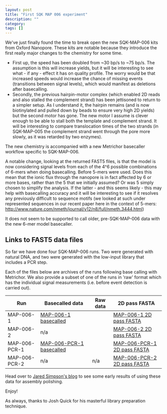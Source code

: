 ```yaml
---
layout: post
title: "First SQK MAP 006 experiment"
description: ""
category: 
tags: []
---
```


We've just finally found the time to break open the new SQK-MAP-006
kits from Oxford Nanopore. These kits are notable because they
introduce the first really major changes to the chemistry for some time.

   * First up, the speed has been doubled from ~30 bp/s to ~75 bp/s. 
     The assumption is this will increase yields, but it will be
     interesting to see what - if any - effect it has on quality profile.
     The worry would be that increased speeds would increase the chance
     of missing events (transitions between signal levels),
     which would manifest as deletions after basecalling.
   * Secondly, the previous hairpin-motor complex (which enabled 2D
     reads and also stalled the complement strand) has been jettisoned
     to return to a simpler setup. As I understand it, the hairpin
     remains (and is now biotinylated and pulled down by beads to
     ensure very high 2D yields) but the second motor has gone. The
     new motor I assume is clever enough to be able to stall both
     the template and complement strand. It will be interesting to 
     compare translocation times of the two strands (in SQK-MAP-005
     the complement strand went through the pore more slowly,
     as it was retarded by two enzymes).

The new chemistry is accompanied with a new Metrichor basecaller
workflow specific to SQK-MAP-006. 

A notable change, looking at the returned FAST5 files, is that the
model is now considering signal levels from each of the 4^6 possible
combinations of 6-mers when doing basecalling. Before 5-mers were
used. Does this mean that the ionic flux through the nanopore is
in fact affected by 6 or more bases, rather than the 5 that we
initially assumed? Or was 5 simply chosen to simplify the analysis.
If the latter - and this seems likely - this may help with
basecalling accuracy and it will be interesting to see if it
resolves any previously difficult to sequence motifs (we looked at
such under represented sequences in our recent paper here in
the context of 5-mers:
<http://www.nature.com/nmeth/journal/v12/n8/full/nmeth.3444.html>)

It does not seem to be supported to call older, pre-SQK-MAP-006
data with the new 6-mer model basecaller.

## Links to FAST5 data files

So far we have done four SQK-MAP-006 runs. Two were generated with natural
DNA, and two were generated with the low-input library that includes 
a PCR step.

Each of the files below are archives of the runs following base calling
with Metrichor. We also provide a subset of one of the runs in 'raw'
format which has the individual signal measurements (i.e. before event
detection is carried out).


Run                | Basecalled data |  Raw data  | 2D pass FASTA
-------------------|-----------------|------------|----------------
MAP-006-1 |  [MAP-006-1 basecalled](http://www.ebi.ac.uk/ena/data/view/ERR1147227) | | [MAP-006-1 2D pass FASTA](http://nanopore.s3.climb.ac.uk/MAP006-1_2D_pass.fasta)
MAP-006-2  | n/a | | [MAP-006-2 2D pass FASTA](http://nanopore.s3.climb.ac.uk/MAP006-2_2D_pass.fasta)
MAP-006-PCR-1  |  [MAP-006-PCR-1 basecalled](http://www.ebi.ac.uk/ena/data/view/ERR1147229)  | | [MAP-006-PCR-1 2D pass FASTA](http://nanopore.s3.climb.ac.uk/MAP006-PCR-1_2D_pass.fasta)
MAP-006-PCR-2 | n/a | n/a | [MAP-006-PCR-2 2D pass FASTA](http://nanopore.s3.climb.ac.uk/MAP006-PCR-2_2D_pass.fasta)

Head over to <a href="http://simpsonlab.github.io/2015/10/07/nanopolish-v0.4.0/">Jared Simpson's blog</a> to see some early results of using these data for assembly polishing.


Enjoy!

As always, thanks to Josh Quick for his masterful library preparation
technique.






